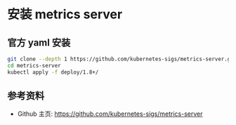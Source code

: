 # 安装 metrics server

## 官方 yaml 安装

``` bash
git clone --depth 1 https://github.com/kubernetes-sigs/metrics-server.git
cd metrics-server
kubectl apply -f deploy/1.8+/
```

## 参考资料

* Github 主页: https://github.com/kubernetes-sigs/metrics-server
